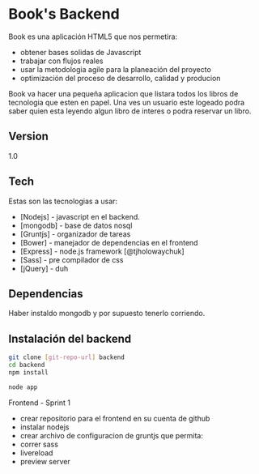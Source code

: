 Book's Backend 
=========

Book es una aplicación HTML5 que nos permetira:

  - obtener bases solidas de Javascript
  - trabajar con flujos reales
  - usar la metodologia agile para la planeación del proyecto
  - optimización del proceso de desarrollo, calidad y producion 

Book va hacer una pequeña aplicacion que listara todos los libros de tecnologia que esten en papel. Una ves un usuario este logeado podra saber quien esta leyendo algun libro de interes o podra reservar un libro.  

Version
----

1.0

Tech
-----------

Estas son las tecnologias a usar:

* [Nodejs]  - javascript en el backend.
* [mongodb] - base de datos nosql
* [Gruntjs] - organizador de tareas 
* [Bower]   - manejador de dependencias en el frontend 
* [Express] - node.js framework  [@tjholowaychuk]
* [Sass] - pre compilador de css
* [jQuery] - duh 



Dependencias
--------------
Haber instaldo mongodb y por supuesto tenerlo corriendo.

Instalación del backend
--------------

```sh
git clone [git-repo-url] backend
cd backend
npm install
```
```sh
node app
```


Frontend - Sprint 1
- crear repositorio para el frontend en su cuenta de github
- instalar nodejs
- crear archivo de configuracion de gruntjs que permita:
 - correr sass
 - livereload
 - preview server








  
    
